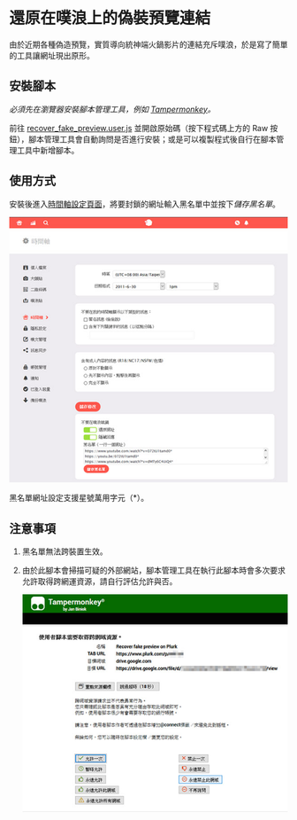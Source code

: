 # 還原在噗浪上的偽裝預覽連結

由於近期各種偽造預覽，實質導向統神端火鍋影片的連結充斥噗浪，於是寫了簡單的工具讓網址現出原形。

## 安裝腳本

*必須先在瀏覽器安裝腳本管理工具，例如 [Tampermonkey](https://www.tampermonkey.net/)。*

前往 [recover_fake_preview.user.js](./recover_fake_preview.user.js) 並開啟原始碼（按下程式碼上方的 Raw 按鈕），腳本管理工具會自動詢問是否進行安裝；或是可以複製程式後自行在腳本管理工具中新增腳本。

## 使用方式

安裝後進入[時間軸設定頁面](https://www.plurk.com/settings/timeline)，將要封鎖的網址輸入黑名單中並按下*儲存黑名單*。

![時間軸設定頁面](./setting.jpg)

黑名單網址設定支援星號萬用字元（*）。

## 注意事項

1. 黑名單無法跨裝置生效。
2. 由於此腳本會掃描可疑的外部網站，腳本管理工具在執行此腳本時會多次要求允許取得跨網運資源，請自行評估允許與否。

    ![cor request alert](./cor_alert.jpg)
